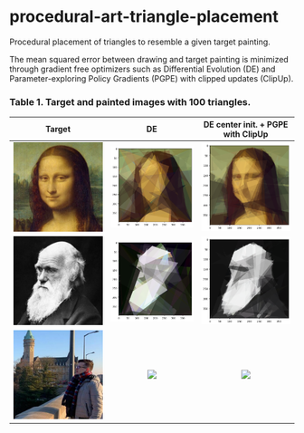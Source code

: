 # procedural-art-triangle-placement
Procedural placement of triangles to resemble a given target painting.

The mean squared error between drawing and target painting is minimized through gradient free optimizers such as Differential Evolution (DE) and Parameter-exploring Policy Gradients (PGPE) with clipped updates (ClipUp).
 
 

### Table 1. Target and painted images with 100 triangles. 
Target |                          DE                           |       DE center init. + PGPE with ClipUp       
:----:|:-----------------------------------------------------:|:-------------------------------------------------------:
<img src="targets/mona.jpg" width="250" /> |  <img src="results/final/mona_de.png" width="250" />  |  <img src="results/final/mona_pgpe.png" width="250" />  |
<img src="targets/darwin.jpg" width="250" /> | <img src="results/final/darwin_de.png" width="250" /> | <img src="results/final/darwin_pgpe.png" width="250" /> |
<img src="targets/lunardi.jpg" width="250" /> | <img src="results/final/lunardi_pgpe.png" width="250" /> | <img src="results/final/lunardi_pgpe.png" width="250" /> |